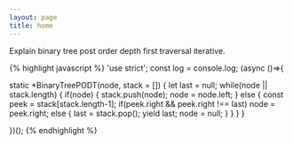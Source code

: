 ```yaml
---
layout: page
title: home
---
```


Explain binary tree post order depth first traversal iterative.

{% highlight javascript %}
'use strict'; const log = console.log; (async ()=>{

  static *BinaryTreePODT(node, stack = []) {
    let last = null;
    while(node || stack.length) {
      if(node) {
        stack.push(node);
        node = node.left;
      }
      else {
        const peek = stack[stack.length-1];
        if(peek.right && peek.right !== last)
          node = peek.right;
        else {
          last = stack.pop();
          yield last;
          node = null;
        }
      }
    }
  }

})();
{% endhighlight %}
